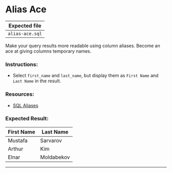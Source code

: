 # Alias Ace

| Expected file |
| ------------- |
| `alias-ace.sql` |

Make your query results more readable using column aliases. Become an ace at giving columns temporary names.

### Instructions:

- Select `first_name` and `last_name`, but display them as `First Name` and `Last Name` in the result.

### Resources:

- [SQL Aliases](https://www.w3schools.com/sql/sql_alias.asp)

### Expected Result:

| First Name | Last Name  |
|------------|------------|
| Mustafa    | Sarvarov   |
| Arthur     | Kim        |
| Elnar      | Moldabekov |

---
